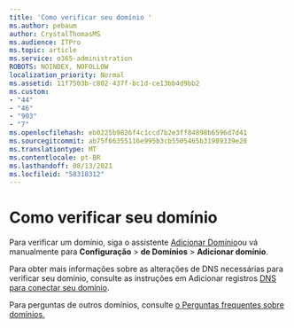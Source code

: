 ```yaml
---
title: 'Como verificar seu domínio '
ms.author: pebaum
author: CrystalThomasMS
ms.audience: ITPro
ms.topic: article
ms.service: o365-administration
ROBOTS: NOINDEX, NOFOLLOW
localization_priority: Normal
ms.assetid: 11f7503b-c802-437f-bc1d-ce13bb4d9bb2
ms.custom:
- "44"
- "46"
- "903"
- "7"
ms.openlocfilehash: eb0225b9826f4c1ccd7b2e3ff84898b6596d7d41
ms.sourcegitcommit: ab75f66355116e995b3cb5505465b31989339e28
ms.translationtype: MT
ms.contentlocale: pt-BR
ms.lasthandoff: 08/13/2021
ms.locfileid: "58318312"
---
```

# <a name="how-to-verify-your-domain"></a>Como verificar seu domínio

Para verificar um domínio, siga o assistente [Adicionar Domínio](https://admin.microsoft.com/Adminportal#/Domains/Wizard)ou vá manualmente para **Configuração**  >  **de Domínios**  >  **Adicionar domínio**.

Para obter mais informações sobre as alterações de DNS necessárias para verificar seu domínio, consulte as instruções em Adicionar registros [DNS para conectar seu domínio](https://docs.microsoft.com/microsoft-365/admin/get-help-with-domains/create-dns-records-at-any-dns-hosting-provider).

Para perguntas de outros domínios, consulte [o Perguntas frequentes sobre domínios.](https://docs.microsoft.com/microsoft-365/admin/setup/domains-faq)
